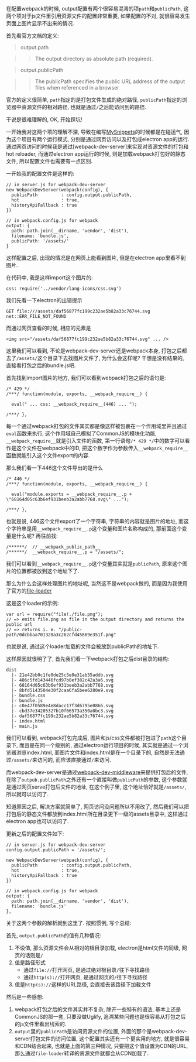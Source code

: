 在配置webpack的时候, output配置有两个很容易混淆的项`path`和`publicPath`, 这两个项对于js文件里引用资源文件的配置非常重要, 如果配置的不对, 就很容易发生页面上图片显示不出来的情况.

首先看官方文档的定义:

> output.path

>> The output directory as absolute path (required).

> output.publicPath

>> The publicPath specifies the public URL address of the output files when referenced in a browser

官方的定义很简单, `path`指定的是打包文件生成的绝对路径, `publicPath`指定的浏览器中资源文件的相对路径, 也就是通过`/`之后能访问到的路径.

干说是很难理解的, OK, 开始踩坑!

一开始我对这两个项的理解不深, 导致在编写[MySnippets](https://github.com/MrHuxu/MySnippets)的时候都是在碰运气, 因为这个项目有两个运行模式, 分别是通过网页访问以及打包成electron app的运行. 通过网页访问的时候我是通过[webpack-dev-server]来实现对资源文件的打包和hot reloader, 而通过electron app运行的时候, 则是加载webpack打包好的静态文件, 所以配置文件也需要有一点区别.

一开始我的配置文件是这样的:

    // in server.js for webpack-dev-server
    new WebpackDevServer(webpack(config), {
      publicPath         : config.output.publicPath,
      hot                : true,
      historyApiFallback : true
    })

    // in webpack.config.js for webpack
    output: {
      path: path.join(__dirname, 'vendor', 'dist'),
      filename: 'bundle.js',
      publicPath: '/assets/'
    }

这样配置之后, 出现的情况是在网页上能看到图片, 但是在electron app里看不到图片.

在代码中, 我是这样import这个图片的:

    css: require('../vendor/lang-icons/css.svg')

我们先看一下electron的出错提示
    
    GET file:///assets/daf56877fc199c232ae5b82a33c76744.svg net::ERR_FILE_NOT_FOUND


而通过网页查看的时候, 相应的元素是

    <img src="/assets/daf56877fc199c232ae5b82a33c76744.svg" ... />

这里我们可以看到, 不论是webpack-dev-server还是webpack本身, 打包之后都去了`/assets/`这个目录下去找图片文件了, 为什么会这样呢? 干想是没有结果的, 直接看打包之后的bundle.js吧.

首先找到import图片的地方, 我们可以看到webpack打包之后的语句是:

    /* 429 */
    /***/ function(module, exports, __webpack_require__) {

      eval(" ... css: __webpack_require__(446) ... ");

    /***/ },

每一个通过webpack打包的文件其实都是像这样被包裹在一个作用域里并且通过`eval`函数来执行, 这个作用域自己模拟了CommonJS的模块化功能, `__webpack_require__`就是引入文件的函数, 第一行语句`/* 429 */`中的数字可以看作是这个文件在webpack中的ID, 把这个数字作为参数传入`__webpack_require__`函数就能引入这个文件export的内容.

那么我们看一下446这个文件导出的是什么

    /* 446 */
    /***/ function(module, exports, __webpack_require__) {

      eval("module.exports = __webpack_require__.p + \"68164d05c63b6ef931beeb3a2abb7768.svg\" ...");

    /***/ },

也就是说, 446这个文件export了一个字符串, 字符串的内容就是图片的地址, 而这个字符串是用`__webpack_require__.p`这个变量和图片名称构成的, 那前面这个变量是什么呢? 再往前找:

    /******/  // __webpack_public_path__
    /******/  __webpack_require__.p = "/assets/";

我们可以看到`__webpack_require__.p`这个变量其实就是`publicPath`, 原来这个图片的位置都被放到这个地址下了.

那么为什么会这样处理图片的地址呢, 当然这不是webpack做的, 而是因为我使用了官方的[file-loader](https://github.com/webpack/file-loader)

这是这个loader的示例:

    var url = require("file!./file.png");
    // => emits file.png as file in the output directory and returns the public url
    // => returns i. e. "/public-path/0dcbbaa701328a3c262cfd45869e351f.png"

也就是说, 通过这个loader加载的文件会被放到publicPath的地址下.

这样原因就很明了了, 首先我们看一下webpack打包之后dist目录的结构:

    dist 
      |- 21e42bb0c1fe0de25c5e0e31ab55addb.svg
      |- 486c5fd143446fcd97b8ef382c42a3a6.svg
      |- 68164d05c63b6ef931beeb3a2abb7768.svg
      |- 8bfd5143504e30f2caa6fa5bee6280e9.svg
      |- bundle.css
      |- bundle.js
      |- c0e47f0589e4e8dacc17f3d6795e0866.svg
      |- cbd37e34205327b10f66573a350a0bc3.svg
      |- daf56877fc199c232ae5b82a33c76744.svg
      |- index.html
      |- main.js

我们可以看到, webpack打包完成后, 图片和js/css文件都被打包进了`path`这个目录下, 而且是在同一个级别的, 通过electron运行项目的时候, 其实就是通过一个浏览器浏览index.html, 而图片文件和index.html是在一个目录下的, 自然是无法通过`/assets/`来访问的, 而应该直接通过`/`来访问.

而webpack-dev-server是通过[webpack-dev-middleware](https://webpack.github.io/docs/webpack-dev-middleware.html)来提供打包后的文件, 在除了`outpub.publicPath`之外还有一个直接叫做`publicPath`的参数, 这个参数就是通过网页serve打包后文件的地址, 在这个例子里, 这个地址恰好就是`/assets/`, 所以就可以访问了.

知道原因之后, 解决方案就简单了, 网页访问没问题所以不用改了, 然后我们可以把打包后的静态文件都放到index.html所在目录更下一级的assets目录中, 这样通过electron app也可以访问了.

更新之后的配置文件如下:

    // in server.js for webpack-dev-server
    config.output.publicPath = '/assets/';

    new WebpackDevServer(webpack(config), {
      publicPath         : config.output.publicPath,
      hot                : true,
      historyApiFallback : true
    })

    // in webpack.config.js for webpack
    output: {
      path: path.join(__dirname, 'vendor', 'dist'),
      filename: 'bundle.js'
    },

关于这两个参数的解析就到这里了. 按照惯例, 写个总结:

首先, `output.publicPath`的值有几种情况:
1. 不设值, 那么资源文件会从相对的根目录加载, electron是html文件的同级, 网页的话则是`/`
2. 值是路径形式
    - 通过`file://`打开网页, 是通过绝对根目录`/`往下寻找路径
    - 通过`http(s)://`打开网页, 是通过网页的`/`往下寻找路径
3. 值是`http(s)://`这样的URL路径, 会直接去该路径下加载文件

然后是一些感想:

1. webpack打包之后的文件其实并不复杂, 除开一些特有的语法, 基本上还是CommonJS的那一套, 只要没做Uglify, 追溯某些问题也是很容易从打包之后的js文件里看出线索的.
2. `output`里的`publicPath`是访问资源文件的位置, 外面的那个是webpack-dev-server打包文件的访问位置, 这个配置其实还有一个更实用的地方, 就是很容易和CDN结合起来, 也就是上面的第三种情况, 只要把这个值设置为CDN的URL, 那么通过`file-loader`转译的资源文件就都会从CDN加载了.
